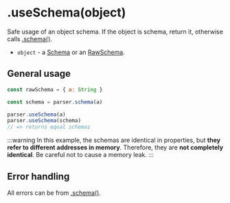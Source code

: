 # .useSchema(object)

Safe usage of an object schema. If the object is schema, return it, otherwise calls [.schema()](../schema.md).

- `object` - a [Schema](../types/schema.md) or an [RawSchema](../types/raw-schema.md).

## General usage

```javascript
const rawSchema = { a: String }

const schema = parser.schema(a)

parser.useSchema(a)
parser.useSchema(schema)
// => returns equal schemas
```

:::warning
In this example, the schemas are identical in properties, but **they refer to different addresses in memory**. Therefore, they are **not completely identical**. Be careful not to cause a memory leak.
:::

## Error handling

All errors can be from [.schema()](../schema.md).
